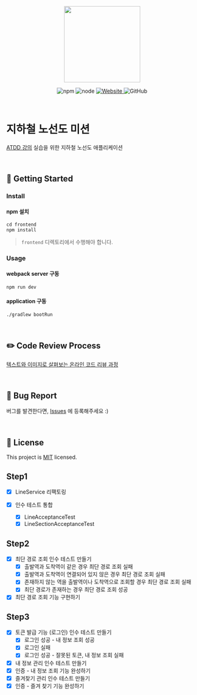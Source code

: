 <p align="center">
    <img width="200px;" src="https://raw.githubusercontent.com/woowacourse/atdd-subway-admin-frontend/master/images/main_logo.png"/>
</p>
<p align="center">
  <img alt="npm" src="https://img.shields.io/badge/npm-6.14.15-blue">
  <img alt="node" src="https://img.shields.io/badge/node-14.18.2-blue">
  <a href="https://edu.nextstep.camp/c/R89PYi5H" alt="nextstep atdd">
    <img alt="Website" src="https://img.shields.io/website?url=https%3A%2F%2Fedu.nextstep.camp%2Fc%2FR89PYi5H">
  </a>
  <img alt="GitHub" src="https://img.shields.io/github/license/next-step/atdd-subway-admin">
</p>

<br>

# 지하철 노선도 미션
[ATDD 강의](https://edu.nextstep.camp/c/R89PYi5H) 실습을 위한 지하철 노선도 애플리케이션

<br>

## 🚀 Getting Started

### Install
#### npm 설치
```
cd frontend
npm install
```
> `frontend` 디렉토리에서 수행해야 합니다.

### Usage
#### webpack server 구동
```
npm run dev
```
#### application 구동
```
./gradlew bootRun
```
<br>

## ✏️ Code Review Process
[텍스트와 이미지로 살펴보는 온라인 코드 리뷰 과정](https://github.com/next-step/nextstep-docs/tree/master/codereview)

<br>

## 🐞 Bug Report

버그를 발견한다면, [Issues](https://github.com/next-step/atdd-subway-service/issues) 에 등록해주세요 :)

<br>

## 📝 License

This project is [MIT](https://github.com/next-step/atdd-subway-service/blob/master/LICENSE.md) licensed.

## Step1
- [X] LineService 리팩토링

- [X] 인수 테스트 통합
  - [X] LineAcceptanceTest
  - [X] LineSectionAcceptanceTest

## Step2
- [X] 최단 경로 조회 인수 테스트 만들기
  - [X] 출발역과 도착역이 같은 경우 최단 경로 조회 실패
  - [X] 출발역과 도착역이 연결되어 있지 않은 경우 최단 경로 조회 실패
  - [X] 존재하지 않는 역을 출발역이나 도착역으로 조회할 경우 최단 경로 조회 실패
  - [X] 최단 경로가 존재하는 경우 최단 경로 조회 성공
 
- [X] 최단 경로 조회 기능 구현하기

## Step3
- [X] 토큰 발급 기능 (로그인) 인수 테스트 만들기
  - [X] 로그인 성공 - 내 정보 조회 성공
  - [X] 로그인 실패
  - [X] 로그인 성공 - 잘못된 토큰, 내 정보 조회 실패
- [X] 내 정보 관리 인수 테스트 만들기
- [X] 인증 - 내 정보 조회 기능 완성하기
- [X] 즐겨찾기 관리 인수 테스트 만들기
- [X] 인증 - 즐겨 찾기 기능 완성하기
